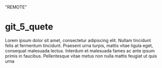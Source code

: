 "REMOTE"
# git_5_quete
Lorem ipsum dolor sit amet, consectetur adipiscing elit. Nullam tincidunt felis at fermentum tincidunt. Praesent urna turpis, mattis vitae ligula eget, consequat malesuada lectus. Interdum et malesuada fames ac ante ipsum primis in faucibus. Pellentesque vitae metus non nulla mattis feugiat ut quis urna

